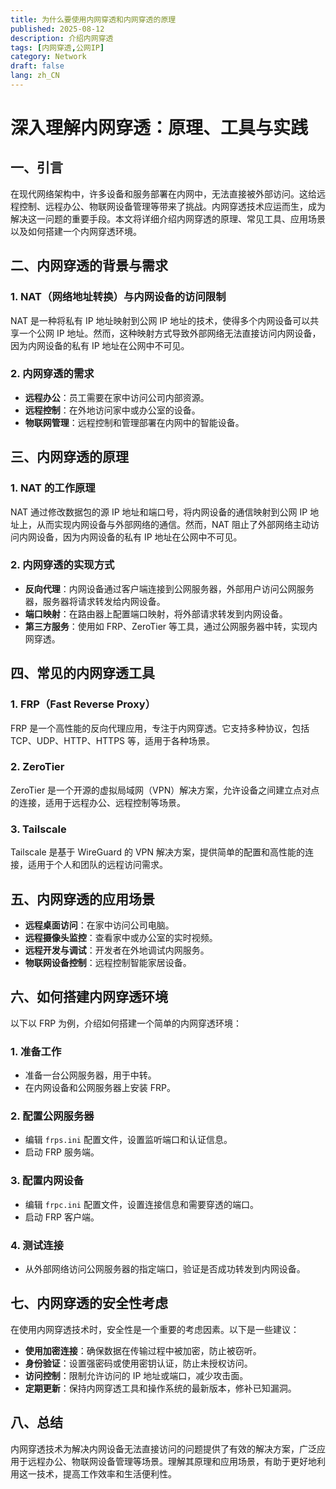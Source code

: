 ```yaml
---
title: 为什么要使用内网穿透和内网穿透的原理
published: 2025-08-12
description: 介绍内网穿透
tags: [内网穿透,公网IP]
category: Network
draft: false
lang: zh_CN
---
```

# 深入理解内网穿透：原理、工具与实践

## 一、引言

在现代网络架构中，许多设备和服务部署在内网中，无法直接被外部访问。这给远程控制、远程办公、物联网设备管理等带来了挑战。内网穿透技术应运而生，成为解决这一问题的重要手段。本文将详细介绍内网穿透的原理、常见工具、应用场景以及如何搭建一个内网穿透环境。

## 二、内网穿透的背景与需求

### 1. NAT（网络地址转换）与内网设备的访问限制

NAT 是一种将私有 IP 地址映射到公网 IP 地址的技术，使得多个内网设备可以共享一个公网 IP 地址。然而，这种映射方式导致外部网络无法直接访问内网设备，因为内网设备的私有 IP 地址在公网中不可见。

### 2. 内网穿透的需求

- **远程办公**：员工需要在家中访问公司内部资源。
- **远程控制**：在外地访问家中或办公室的设备。
- **物联网管理**：远程控制和管理部署在内网中的智能设备。

## 三、内网穿透的原理

### 1. NAT 的工作原理

NAT 通过修改数据包的源 IP 地址和端口号，将内网设备的通信映射到公网 IP 地址上，从而实现内网设备与外部网络的通信。然而，NAT 阻止了外部网络主动访问内网设备，因为内网设备的私有 IP 地址在公网中不可见。

### 2. 内网穿透的实现方式

- **反向代理**：内网设备通过客户端连接到公网服务器，外部用户访问公网服务器，服务器将请求转发给内网设备。
- **端口映射**：在路由器上配置端口映射，将外部请求转发到内网设备。
- **第三方服务**：使用如 FRP、ZeroTier 等工具，通过公网服务器中转，实现内网穿透。

## 四、常见的内网穿透工具

### 1. FRP（Fast Reverse Proxy）

FRP 是一个高性能的反向代理应用，专注于内网穿透。它支持多种协议，包括 TCP、UDP、HTTP、HTTPS 等，适用于各种场景。

### 2. ZeroTier

ZeroTier 是一个开源的虚拟局域网（VPN）解决方案，允许设备之间建立点对点的连接，适用于远程办公、远程控制等场景。

### 3. Tailscale

Tailscale 是基于 WireGuard 的 VPN 解决方案，提供简单的配置和高性能的连接，适用于个人和团队的远程访问需求。

## 五、内网穿透的应用场景

- **远程桌面访问**：在家中访问公司电脑。
- **远程摄像头监控**：查看家中或办公室的实时视频。
- **远程开发与调试**：开发者在外地调试内网服务。
- **物联网设备控制**：远程控制智能家居设备。

## 六、如何搭建内网穿透环境

以下以 FRP 为例，介绍如何搭建一个简单的内网穿透环境：

### 1. 准备工作

- 准备一台公网服务器，用于中转。
- 在内网设备和公网服务器上安装 FRP。

### 2. 配置公网服务器

- 编辑 `frps.ini` 配置文件，设置监听端口和认证信息。
- 启动 FRP 服务端。

### 3. 配置内网设备

- 编辑 `frpc.ini` 配置文件，设置连接信息和需要穿透的端口。
- 启动 FRP 客户端。

### 4. 测试连接

- 从外部网络访问公网服务器的指定端口，验证是否成功转发到内网设备。

## 七、内网穿透的安全性考虑

在使用内网穿透技术时，安全性是一个重要的考虑因素。以下是一些建议：

- **使用加密连接**：确保数据在传输过程中被加密，防止被窃听。
- **身份验证**：设置强密码或使用密钥认证，防止未授权访问。
- **访问控制**：限制允许访问的 IP 地址或端口，减少攻击面。
- **定期更新**：保持内网穿透工具和操作系统的最新版本，修补已知漏洞。

## 八、总结

内网穿透技术为解决内网设备无法直接访问的问题提供了有效的解决方案，广泛应用于远程办公、物联网设备管理等场景。理解其原理和应用场景，有助于更好地利用这一技术，提高工作效率和生活便利性。